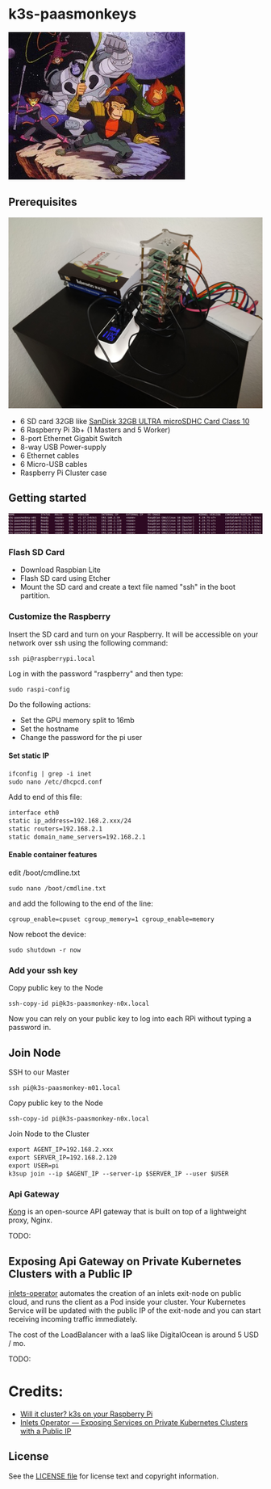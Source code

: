 # k3s-paasmonkeys
![PAASMONKEYS](images/paasmonkeys.png)

## Prerequisites
![PAASMONKEYS](images/cluster-draft.jpg)
* 6 SD card 32GB like [SanDisk 32GB ULTRA microSDHC Card Class 10](https://www.amazon.com/gp/product/B007JTKLEK/ref=as_li_tl?ie=UTF8&camp=1789&creative=9325&creativeASIN=B007JTKLEK&linkCode=as2&tag=alexellisuk-20&linkId=72069d86b6c70e1dc49c2f0ce35f08ef)
* 6 Raspberry Pi 3b+ (1 Masters and 5 Worker)
* 8-port Ethernet Gigabit Switch
* 8-way USB Power-supply
* 6 Ethernet cables
* 6 Micro-USB cables
* Raspberry Pi Cluster case

## Getting started
![PAASMONKEYS](images/cluster.png)

### Flash SD Card
* Download Raspbian Lite
* Flash SD card using Etcher
* Mount the SD card and create a text file named "ssh" in the boot partition.

### Customize the Raspberry
Insert the SD card and turn on your Raspberry. It will be accessible on your network over ssh using the following command:
```
ssh pi@raspberrypi.local
```
Log in with the password "raspberry" and then type:
```
sudo raspi-config
```
Do the following actions:
* Set the GPU memory split to 16mb
* Set the hostname
* Change the password for the pi user

#### Set static IP
```
ifconfig | grep -i inet
sudo nano /etc/dhcpcd.conf
```
Add to end of this file:
```
interface eth0
static ip_address=192.168.2.xxx/24
static routers=192.168.2.1
static domain_name_servers=192.168.2.1
```
#### Enable container features
edit /boot/cmdline.txt 
```
sudo nano /boot/cmdline.txt
```
and add the following to the end of the line:
```
cgroup_enable=cpuset cgroup_memory=1 cgroup_enable=memory
```
Now reboot the device:
```
sudo shutdown -r now
```

### Add your ssh key
Copy public key to the Node
```
ssh-copy-id pi@k3s-paasmonkey-n0x.local
```
Now you can rely on your public key to log into each RPi without typing a password in.

## Join Node
SSH to our Master
```
ssh pi@k3s-paasmonkey-m01.local
```
Copy public key to the Node
```
ssh-copy-id pi@k3s-paasmonkey-n0x.local
```
Join Node to the Cluster
```
export AGENT_IP=192.168.2.xxx
export SERVER_IP=192.168.2.120
export USER=pi
k3sup join --ip $AGENT_IP --server-ip $SERVER_IP --user $USER
```

### Api Gateway
[Kong](https://konghq.com/) is an open-source API gateway that is built on top of a lightweight proxy, Nginx. 

TODO:

## Exposing Api Gateway on Private Kubernetes Clusters with a Public IP
[inlets-operator](https://github.com/inlets/inlets-operator) automates the creation of an inlets exit-node on public cloud, and runs the client as a Pod inside your cluster. Your Kubernetes Service will be updated with the public IP of the exit-node and you can start receiving incoming traffic immediately.

The cost of the LoadBalancer with a IaaS like DigitalOcean is around 5 USD / mo.

TODO:

Credits:
========

* [Will it cluster? k3s on your Raspberry Pi](https://blog.alexellis.io/test-drive-k3s-on-raspberry-pi/)
* [Inlets Operator — Exposing Services on Private Kubernetes Clusters with a Public IP](https://itnext.io/inlets-operator-exposing-services-on-private-kubernetes-clusters-with-a-public-ip-e701c64693ae)

License
-------

See the [LICENSE file](LICENSE) for license text and copyright information.
